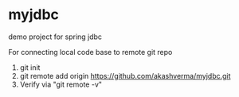 # myjdbc
demo project for spring jdbc

For connecting local code base to remote git repo
1. git init 
2. git remote add origin https://github.com/akashverma/myjdbc.git
3. Verify via "git remote -v"
